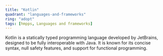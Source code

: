 ```yaml
---
title: "Kotlin"
quadrant: "languages-and-frameworks"
ring: "adopt"
tags: [hmpps, Languages and frameworks]
---
```


Kotlin is a statically typed programming language developed by JetBrains, designed to be fully interoperable with Java. It is known for its concise syntax, null safety features, and support for functional programming.